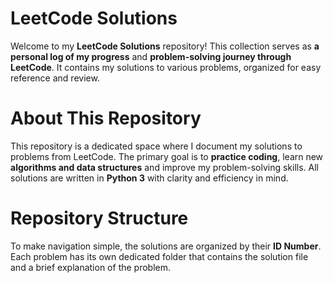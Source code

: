 # LeetCode Solutions

Welcome to my **LeetCode Solutions** repository! This collection serves as **a personal log of my progress** and **problem-solving journey through LeetCode**. It contains my solutions to various problems, organized for easy reference and review.

# About This Repository

This repository is a dedicated space where I document my solutions to problems from LeetCode. The primary goal is to **practice coding**, learn new **algorithms and data structures** and improve my problem-solving skills. All solutions are written in **Python 3** with clarity and efficiency in mind.

# Repository Structure

To make navigation simple, the solutions are organized by their **ID Number**. Each problem has its own dedicated folder that contains the solution file and a brief explanation of the problem.